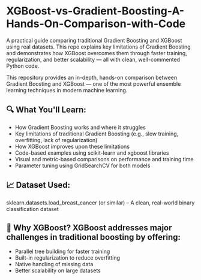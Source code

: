 # XGBoost-vs-Gradient-Boosting-A-Hands-On-Comparison-with-Code
A practical guide comparing traditional Gradient Boosting and XGBoost using real datasets. This repo explains key limitations of Gradient Boosting and demonstrates how XGBoost overcomes them through faster training, regularization, and better scalability — all with clean, well-commented Python code.

This repository provides an in-depth, hands-on comparison between Gradient Boosting and XGBoost — one of the most powerful ensemble learning techniques in modern machine learning.

## 🔍 What You'll Learn:

* How Gradient Boosting works and where it struggles
* Key limitations of traditional Gradient Boosting (e.g., slow training, overfitting, lack of regularization)
* How XGBoost improves upon these limitations
* Code-based examples using scikit-learn and xgboost libraries
* Visual and metric-based comparisons on performance and training time
* Parameter tuning using GridSearchCV for both models

## 📈 Dataset Used:

sklearn.datasets.load_breast_cancer (or similar) – A clean, real-world binary classification dataset

## 🚀 Why XGBoost? XGBoost addresses major challenges in traditional boosting by offering:

* Parallel tree building for faster training
* Built-in regularization to reduce overfitting
* Native handling of missing data
* Better scalability on large datasets